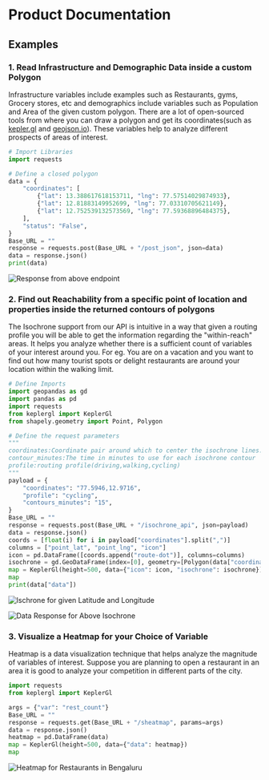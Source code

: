 # Product Documentation

## Examples

### 1. Read Infrastructure and Demographic Data inside a custom Polygon

Infrastructure variables include examples such as Restaurants, gyms, Grocery
stores, etc and demographics include variables such as Population and Area of
the given custom polygon. There are a lot of open-sourced tools from where you
can draw a polygon and get its coordinates\(such as
[kepler.gl](https://kepler.gl/) and [geojson.io](https://geojson.io/)\). These
variables help to analyze different prospects of areas of interest.

```python
# Import Libraries
import requests

# Define a closed polygon
data = {
    "coordinates": [
        {"lat": 13.388617618153711, "lng": 77.57514029874933},
        {"lat": 12.81883149952699, "lng": 77.03310705621149},
        {"lat": 12.752539132573569, "lng": 77.59368896484375},
    ],
    "status": "False",
}
Base_URL = ""
response = requests.post(Base_URL + "/post_json", json=data)
data = response.json()
print(data)
```

![Response from above endpoint ](.gitbook/assets/image.png)

### 2. Find out Reachability from a specific point of location and properties inside the returned contours of polygons

The Isochrone support from our API is intuitive in a way that given a routing
profile you will be able to get the information regarding the "within-reach"
areas. It helps you analyze whether there is a sufficient count of variables of
your interest around you. For eg. You are on a vacation and you want to find out
how many tourist spots or delight restaurants are around your location within
the walking limit.

```python
# Define Imports
import geopandas as gd
import pandas as pd
import requests
from keplergl import KeplerGl
from shapely.geometry import Point, Polygon

# Define the request parameters
"""
coordinates:Coordinate pair around which to center the isochrone lines.
contour_minutes:The time in minutes to use for each isochrone contour
profile:routing profile(driving,walking,cycling)
"""
payload = {
    "coordinates": "77.5946,12.9716",
    "profile": "cycling",
    "contours_minutes": "15",
}
Base_URL = ""
response = requests.post(Base_URL + "/isochrone_api", json=payload)
data = response.json()
coords = [float(i) for i in payload["coordinates"].split(",")]
columns = ["point_lat", "point_lng", "icon"]
icon = pd.DataFrame([coords.append("route-dot")], columns=columns)
isochrone = gd.GeoDataFrame(index=[0], geometry=[Polygon(data["coordinates"])])
map = KeplerGl(height=500, data={"icon": icon, "isochrone": isochrone})
map
print(data["data"])
```

![Ischrone for given Latitude and Longitude](.gitbook/assets/image%20%282%29%20%281%29.png)

![Data Response for Above Isochrone](.gitbook/assets/image%20%283%29.png)

### 3. Visualize a Heatmap for your Choice of Variable

Heatmap is a data visualization technique that helps analyze the magnitude of variables of interest. Suppose you are planning to open a restaurant in an area it is good to analyze your competition in different parts of the city.

```python
import requests
from keplergl import KeplerGl

args = {"var": "rest_count"}
Base_URL = ""
response = requests.get(Base_URL + "/sheatmap", params=args)
data = response.json()
heatmap = pd.DataFrame(data)
map = KeplerGl(height=500, data={"data": heatmap})
map
```

![Heatmap for Restaurants in Bengaluru](.gitbook/assets/image%20%284%29.png)
